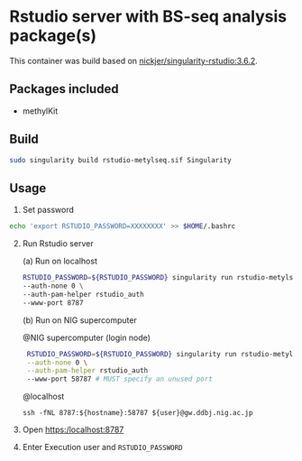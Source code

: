 # Rstudio server with BS-seq analysis package(s)

This container was build based on [nickjer/singularity-rstudio:3.6.2](https://github.com/nickjer/singularity-rstudio).


## Packages included

- methylKit



## Build

```bash
sudo singularity build rstudio-metylseq.sif Singularity
```



## Usage

1. Set password

```bash
echo 'export RSTUDIO_PASSWORD=XXXXXXXX' >> $HOME/.bashrc
```

2. Run Rstudio server

   (a) Run on localhost

    ```bash
    RSTUDIO_PASSWORD=${RSTUDIO_PASSWORD} singularity run rstudio-metylseq.sif \
    --auth-none 0 \
    --auth-pam-helper rstudio_auth
    --www-port 8787
    ```
   (b) Run on NIG supercomputer

   @NIG supercomputer (login node)

   ```bash
    RSTUDIO_PASSWORD=${RSTUDIO_PASSWORD} singularity run rstudio-metylseq.sif \
    --auth-none 0 \
    --auth-pam-helper rstudio_auth
    --www-port 58787 # MUST specify an unused port
   ```
   @localhost
   ```{bash}
   ssh -fNL 8787:${hostname}:58787 ${user}@gw.ddbj.nig.ac.jp
   ```

3. Open [https:/localhost:8787]([https:/localhost:8787])

4. Enter Execution user and `RSTUDIO_PASSWORD`

